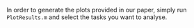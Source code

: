 In order to generate the plots provided in our paper, simply run `PlotResults.m` and select the tasks you want to analyse.
